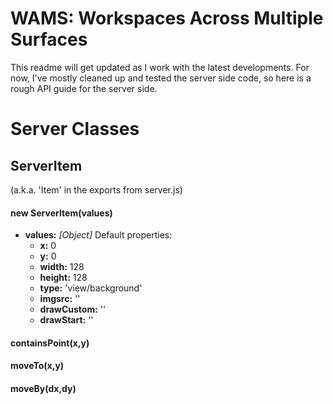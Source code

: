 # WAMS: Workspaces Across Multiple Surfaces

This readme will get updated as I work with the latest developments. For now, I've mostly cleaned up and tested the server side code, so here is a rough API guide for the server side.

# Server Classes

## ServerItem
(a.k.a. 'Item' in the exports from server.js)

#### new ServerItem(values)
- **values:** _\[Object\]_ Default properties:
  + **x:** 0
  + **y:** 0
  + **width:** 128
  + **height:** 128
  + **type:** 'view/background'
  + **imgsrc:** ''
  + **drawCustom:** ''
  + **drawStart:** ''

#### containsPoint(x,y)
#### moveTo(x,y)
#### moveBy(dx,dy)
